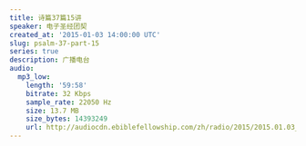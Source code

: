 ```yaml
---
title: 诗篇37篇15讲
speaker: 电子圣经团契
created_at: '2015-01-03 14:00:00 UTC'
slug: psalm-37-part-15
series: true
description: 广播电台
audio:
  mp3_low:
    length: '59:58'
    bitrate: 32 Kbps
    sample_rate: 22050 Hz
    size: 13.7 MB
    size_bytes: 14393249
    url: http://audiocdn.ebiblefellowship.com/zh/radio/2015/2015.01.03_EBF_-_Psalm_37_Part_15.mp3
---
```

